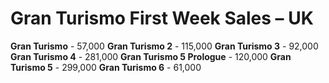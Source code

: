 # Gran Turismo First Week Sales – UK


**Gran Turismo** - 57,000
**Gran Turismo 2** - 115,000
**Gran Turismo 3** - 92,000
**Gran Turismo 4** - 281,000
**Gran Turismo 5 Prologue** - 120,000
**Gran Turismo 5** - 299,000
**Gran Turismo 6** - 61,000

